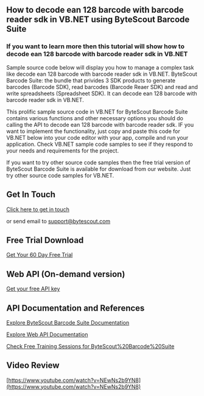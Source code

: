 ## How to decode ean 128 barcode with barcode reader sdk in VB.NET using ByteScout Barcode Suite

### If you want to learn more then this tutorial will show how to decode ean 128 barcode with barcode reader sdk in VB.NET

Sample source code below will display you how to manage a complex task like decode ean 128 barcode with barcode reader sdk in VB.NET. ByteScout Barcode Suite: the bundle that privides 3  SDK products to generate barcodes (Barcode SDK), read barcodes (Barcode Reaer SDK) and read and write spreadsheets (Spreadsheet SDK). It can decode ean 128 barcode with barcode reader sdk in VB.NET.

This prolific sample source code in VB.NET for ByteScout Barcode Suite contains various functions and other necessary options you should do calling the API to decode ean 128 barcode with barcode reader sdk. IF you want to implement the functionality, just copy and paste this code for VB.NET below into your code editor with your app, compile and run your application. Check VB.NET sample code samples to see if they respond to your needs and requirements for the project.

If you want to try other source code samples then the free trial version of ByteScout Barcode Suite is available for download from our website. Just try other source code samples for VB.NET.

## Get In Touch

[Click here to get in touch](https://bytescout.zendesk.com/hc/en-us/requests/new?subject=ByteScout%20Barcode%20Suite%20Question)

or send email to [support@bytescout.com](mailto:support@bytescout.com?subject=ByteScout%20Barcode%20Suite%20Question) 

## Free Trial Download

[Get Your 60 Day Free Trial](https://bytescout.com/download/web-installer?utm_source=github-readme)

## Web API (On-demand version)

[Get your free API key](https://pdf.co/documentation/api?utm_source=github-readme)

## API Documentation and References

[Explore ByteScout Barcode Suite Documentation](https://bytescout.com/documentation/index.html?utm_source=github-readme)

[Explore Web API Documentation](https://pdf.co/documentation/api?utm_source=github-readme)

[Check Free Training Sessions for ByteScout%20Barcode%20Suite](https://academy.bytescout.com/)

## Video Review

[https://www.youtube.com/watch?v=NEwNs2b9YN8](https://www.youtube.com/watch?v=NEwNs2b9YN8)